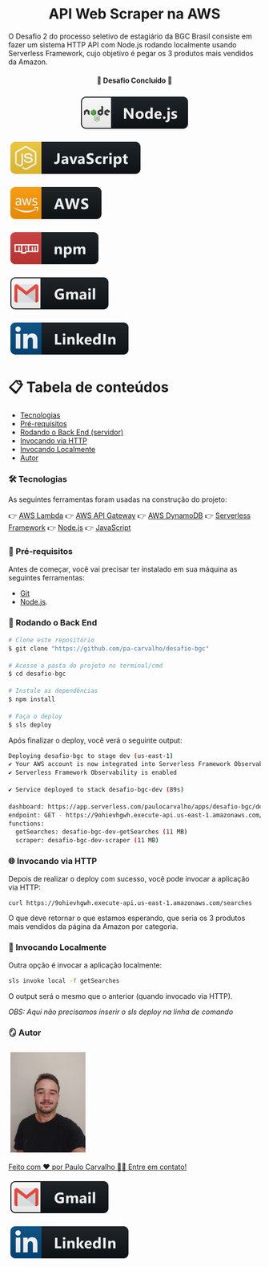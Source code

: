 # <center> API Web Scraper na AWS </center>

 O Desafio 2 do processo seletivo de estagiário da BGC Brasil consiste em fazer um sistema HTTP API com Node.js rodando localmente usando Serverless Framework, cujo objetivo é pegar os 3 produtos mais vendidos da Amazon.

<h4 align="center">
  🚧 Desafio Concluído 🚧
</h4>

<p align="center">
    <a href="https://nodejs.org/en">
        <img src="svg/nodejs.svg" alt="nodejs" style="vertical-align:top; margin:6px 4px">
    </a> 
</p>

<p align="left">
    <a href="https://developer.mozilla.org/pt-BR/docs/Web/JavaScript">
        <img src="svg/js.svg" alt="js" style="vertical-align:top; margin:6px 4px">
    </a>
</p>

<p align="left">   
    <a href="https://aws.amazon.com/pt/">
        <img src="svg/aws.svg" alt="aws" style="vertical-align:top; margin:6px 4px">
    </a>
</p>

<p align="left">    
    <a href="https://www.npmjs.com/">
        <img src="svg/npm.svg" alt="npm" style="vertical-align:top; margin:6px 4px">
    </a>
</p>

<p align="left">    
    <a href="mailto:paulocarvalho@poli.ufrj.br">
        <img src="svg/gmail.svg" alt="gmail" style="vertical-align:top; margin:6px 4px">
    </a>
</p>

<p align="left">    
    <a href="https://www.linkedin.com/in/paulo-carvalho-a893a017b/">
        <img src="svg/linkedin.svg" alt="linkedin" style="vertical-align:top; margin:6px 4px">
    </a>  
</p>

📋 Tabela de conteúdos
=================
<!--ts-->
   * [Tecnologias](#🛠-tecnologias)
   * [Pré-requisitos](#📌-pré-requisitos)
   * [Rodando o Back End (servidor)](#🎲-rodando-o-back-end)
   * [Invocando via HTTP](#🌐-invocando-via-http)
   * [Invocando Localmente](#📍-invocando-localmente)
   * [Autor](#🪞-autor)
<!--te-->

### 🛠 Tecnologias

As seguintes ferramentas foram usadas na construção do projeto:

👉 [AWS Lambda](https://aws.amazon.com/pt/lambda/)
👉 [AWS API Gateway](https://aws.amazon.com/pt/api-gateway/)
👉 [AWS DynamoDB](https://aws.amazon.com/pt/dynamodb/)
👉 [Serverless Framework](https://www.serverless.com/)
👉 [Node.js](https://nodejs.org/en/)
👉 [JavaScript](https://developer.mozilla.org/pt-BR/docs/Web/JavaScript)

### 📌 Pré-requisitos

Antes de começar, você vai precisar ter instalado em sua máquina as seguintes ferramentas:

* [Git](https://git-scm.com)
* [Node.js](https://nodejs.org/en/).

### 🎲 Rodando o Back End

```bash
# Clone este repositório
$ git clone "https://github.com/pa-carvalho/desafio-bgc"

# Acesse a pasta do projeto no terminal/cmd
$ cd desafio-bgc

# Instale as dependências
$ npm install

# Faça o deploy
$ sls deploy
```

Após finalizar o deploy, você verá o seguinte output:

```bash
Deploying desafio-bgc to stage dev (us-east-1)
✔ Your AWS account is now integrated into Serverless Framework Observability
✔ Serverless Framework Observability is enabled

✔ Service deployed to stack desafio-bgc-dev (89s)

dashboard: https://app.serverless.com/paulocarvalho/apps/desafio-bgc/desafio-bgc/dev/us-east-1
endpoint: GET - https://9ohievhgwh.execute-api.us-east-1.amazonaws.com/searches
functions:
  getSearches: desafio-bgc-dev-getSearches (11 MB)
  scraper: desafio-bgc-dev-scraper (11 MB)
```

### 🌐 Invocando via HTTP

Depois de realizar o deploy com sucesso, você pode invocar a aplicação via HTTP:

```bash
curl https://9ohievhgwh.execute-api.us-east-1.amazonaws.com/searches
```

O que deve retornar o que estamos esperando, que seria os 3 produtos mais vendidos da página da Amazon por categoria.

### 📍 Invocando Localmente

Outra opção é invocar a aplicação localmente:

```bash
sls invoke local -f getSearches
```

O output será o mesmo que o anterior (quando invocado via HTTP).

_OBS: Aqui não precisamos inserir o sls deploy na linha de comando_

### 🪞 Autor

<p align="left">
    <a href="#">
        <img src="svg/foto_perfil.jpeg" width="150" height="200" alt="Foto" style="vertical-align:top; margin:6px 4px">
</p>

Feito com ❤️ por Paulo Carvalho 👋🏽 Entre em contato!

<p align="left">
    <a href="mailto:paulocarvalho@poli.ufrj.br">
        <img src="svg/gmail.svg" alt="gmail" style="vertical-align:top; margin:6px 4px">
    </a>
</p>

 <p align="left">   
    <a href="https://www.linkedin.com/in/paulo-carvalho-a893a017b/">
        <img src="svg/linkedin.svg" alt="linkedin" style="vertical-align:top; margin:6px 4px">
    </a>
</p>